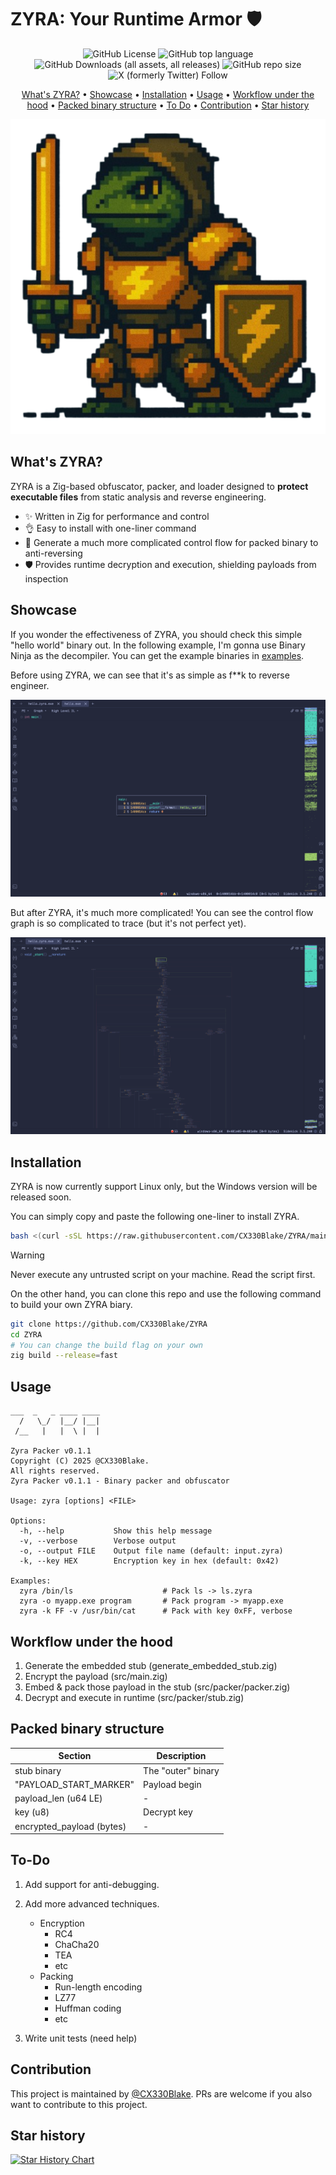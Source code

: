 # ZYRA: Your Runtime Armor 🛡️

<p align="center">
  <img alt="GitHub License" src="https://img.shields.io/github/license/CX330Blake/zyra">
  <img alt="GitHub top language" src="https://img.shields.io/github/languages/top/cx330blake/zyra">
  <img alt="GitHub Downloads (all assets, all releases)" src="https://img.shields.io/github/downloads/cx330blake/zyra/total">
  <img alt="GitHub repo size" src="https://img.shields.io/github/repo-size/cx330blake/zyra">
  <img alt="X (formerly Twitter) Follow" src="https://img.shields.io/twitter/follow/CX330Blake">

</p>

<p align="center">
  <a href="#whats-zyra">What's ZYRA?</a> •
  <a href="#showcase">Showcase</a> •
  <a href="#installation">Installation</a> •
  <a href="#usage">Usage</a> •
  <a href="#workflow-under-the-hood">Workflow under the hood</a> •
  <a href="#packed-binary-structure">Packed binary structure</a> •
  <a href="#to-do">To Do</a> •
  <a href="#contribution">Contribution</a> •
  <a href="#star-history">Star history</a>
</p>

<p height="300" align="center">
  <img src="./assets/ZYRA.png">
</p>

## What's ZYRA?

ZYRA is a Zig-based obfuscator, packer, and loader designed to **protect executable files** from static analysis and reverse engineering.

- ✨ Written in Zig for performance and control
- 👌 Easy to install with one-liner command
- 🔄 Generate a much more complicated control flow for packed binary to anti-reversing
- 🛡️ Provides runtime decryption and execution, shielding payloads from inspection

## Showcase

If you wonder the effectiveness of ZYRA, you should check this simple "hello world" binary out. In the following example, I'm gonna use Binary Ninja as the decompiler. You can get the example binaries in [examples](./examples/).

Before using ZYRA, we can see that it's as simple as f\*\*k to reverse engineer.

![Before ZYRA](./assets/BeforeZyra.png)

But after ZYRA, it's much more complicated! You can see the control flow graph is so complicated to trace (but it's not perfect yet).

![After ZYRA](./assets/AfterZyra.png)

## Installation

ZYRA is now currently support Linux only, but the Windows version will be released soon.

You can simply copy and paste the following one-liner to install ZYRA.

```bash
bash <(curl -sSL https://raw.githubusercontent.com/CX330Blake/ZYRA/main/install.sh)
```

> [!WARNING]  
> Never execute any untrusted script on your machine. Read the script first.

On the other hand, you can clone this repo and use the following command to build your own ZYRA biary.

```bash
git clone https://github.com/CX330Blake/ZYRA
cd ZYRA
# You can change the build flag on your own
zig build --release=fast
```

## Usage

```
___  _   _ ____ ____
  /   \_/  |__/ |__|
 /__   |   |  \ |  |

Zyra Packer v0.1.1
Copyright (C) 2025 @CX330Blake.
All rights reserved.
Zyra Packer v0.1.1 - Binary packer and obfuscator

Usage: zyra [options] <FILE>

Options:
  -h, --help           Show this help message
  -v, --verbose        Verbose output
  -o, --output FILE    Output file name (default: input.zyra)
  -k, --key HEX        Encryption key in hex (default: 0x42)

Examples:
  zyra /bin/ls                    # Pack ls -> ls.zyra
  zyra -o myapp.exe program       # Pack program -> myapp.exe
  zyra -k FF -v /usr/bin/cat      # Pack with key 0xFF, verbose
```

## Workflow under the hood

1. Generate the embedded stub (generate_embedded_stub.zig)
2. Encrypt the payload (src/main.zig)
3. Embed & pack those payload in the stub (src/packer/packer.zig)
4. Decrypt and execute in runtime (src/packer/stub.zig)

## Packed binary structure

| Section                   | Description        |
| ------------------------- | ------------------ |
| stub binary               | The "outer" binary |
| "PAYLOAD_START_MARKER"    | Payload begin      |
| payload_len (u64 LE)      | -                  |
| key (u8)                  | Decrypt key        |
| encrypted_payload (bytes) | -                  |

## To-Do

1. Add support for anti-debugging.
2. Add more advanced techniques.

    - Encryption
        - RC4
        - ChaCha20
        - TEA
        - etc
    - Packing
        - Run-length encoding
        - LZ77
        - Huffman coding
        - etc

3. Write unit tests (need help)

## Contribution

This project is maintained by [@CX330Blake](https://github.com/CX330Blake/). PRs are welcome if you also want to contribute to this project.

## Star history

[![Star History Chart](https://api.star-history.com/svg?repos=CX330Blake/ZYRA&type=Date)](https://www.star-history.com/#CX330Blake/ZYRA&Date)
